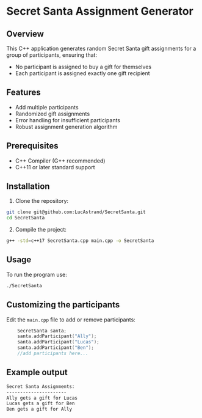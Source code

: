# Secret Santa Assignment Generator

## Overview

This C++ application generates random Secret Santa gift assignments for a group of participants, ensuring that:
- No participant is assigned to buy a gift for themselves
- Each participant is assigned exactly one gift recipient

## Features

- Add multiple participants
- Randomized gift assignments
- Error handling for insufficient participants
- Robust assignment generation algorithm

## Prerequisites

- C++ Compiler (G++ recommended)
- C++11 or later standard support

## Installation

1. Clone the repository:
```bash
git clone git@github.com:LucAstrand/SecretSanta.git
cd SecretSanta
```

2. Compile the project:

```bash
g++ -std=c++17 SecretSanta.cpp main.cpp -o SecretSanta
```

## Usage

To run the program use:

```bash
./SecretSanta
```

## Customizing the participants

Edit the `main.cpp` file to add or remove participants:

```cpp
    SecretSanta santa;
    santa.addParticipant("Ally");
    santa.addParticipant("Lucas");
    santa.addParticipant("Ben");
    //add participants here...
```

## Example output 

```bash
Secret Santa Assignments:
----------------------
Ally gets a gift for Lucas
Lucas gets a gift for Ben
Ben gets a gift for Ally
```